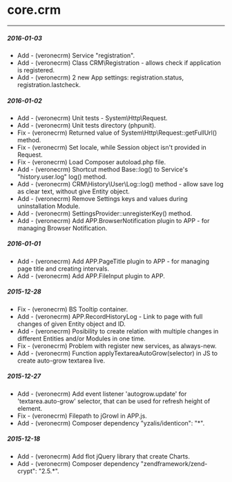 # core.crm
---
#####  2016-01-03
- Add - (veronecrm) Service "registration".
- Add - (veronecrm) Class CRM\Registration - allows check if application is registered.
- Add - (veronecrm) 2 new App settings: registration.status, registration.lastcheck.
#####  2016-01-02
- Add - (veronecrm) Unit tests - System\Http\Request.
- Add - (veronecrm) Unit tests directory (phpunit).
- Fix - (veronecrm) Returned value of System\Http\Request::getFullUrl() method.
- Fix - (veronecrm) Set locale, while Session object isn't provided in Request.
- Fix - (veronecrm) Load Composer autoload.php file.
- Add - (veronecrm) Shortcut method Base::log() to Service's "history.user.log" log() method.
- Add - (veronecrm) CRM\History\User\Log::log() method - allow save log as clear text, without give Entity object.
- Add - (veronecrm) Remove Settings keys and values during uninstallation Module.
- Add - (veronecrm) SettingsProvider::unregisterKey() method.
- Add - (veronecrm) Add APP.BrowserNotification plugin to APP - for managing Browser Notification.
#####  2016-01-01
- Add - (veronecrm) Add APP.PageTitle plugin to APP - for managing page title and creating intervals.
- Add - (veronecrm) Add APP.FileInput plugin to APP.
#####  2015-12-28
- Fix - (veronecrm) BS Tooltip container.
- Add - (veronecrm) APP.RecordHistoryLog - Link to page with full changes of given Entity object and ID.
- Add - (veronecrm) Posibility to create relation with multiple changes in different Entities and/or Modules in one time.
- Fix - (veronecrm) Problem with register new services, as always-new.
- Add - (veronecrm) Function applyTextareaAutoGrow(selector) in JS to create auto-grow textarea live.
#####  2015-12-27
- Add - (veronecrm) Add event listener 'autogrow.update' for 'textarea.auto-grow' selector, that can be used for refresh height of element.
- Fix - (veronecrm) Filepath to jGrowl in APP.js.
- Add - (veronecrm) Composer dependency "yzalis/identicon": "*".
#####  2015-12-18
- Add - (veronecrm) Add flot jQuery library that create Charts.
- Add - (veronecrm) Composer dependency "zendframework/zend-crypt": "2.5.*".
